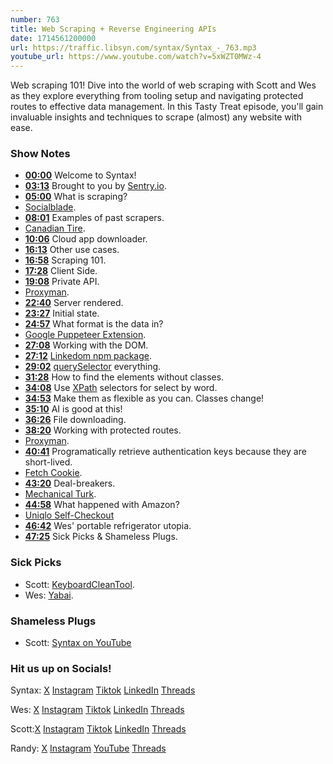 ```yaml
---
number: 763
title: Web Scraping + Reverse Engineering APIs
date: 1714561200000
url: https://traffic.libsyn.com/syntax/Syntax_-_763.mp3
youtube_url: https://www.youtube.com/watch?v=5xWZT0MWz-4
---
```


Web scraping 101! Dive into the world of web scraping with Scott and Wes as they explore everything from tooling setup and navigating protected routes to effective data management. In this Tasty Treat episode, you'll gain invaluable insights and techniques to scrape (almost) any website with ease.

### Show Notes

* **[00:00](#t=00:00)** Welcome to Syntax!
* **[03:13](#t=03:13)** Brought to you by [Sentry.io](https://sentry.io/syntax).
* **[05:00](#t=05:00)** What is scraping?
* [Socialblade](https://socialblade.com/).
* **[08:01](#t=08:01)** Examples of past scrapers.
* [Canadian Tire](https://www.canadiantire.ca/en.html).
* **[10:06](#t=10:06)** Cloud app downloader.
* **[16:13](#t=16:13)** Other use cases.
* **[16:58](#t=16:58)** Scraping 101.
* **[17:28](#t=17:28)** Client Side.
* **[19:08](#t=19:08)** Private API.
* [Proxyman](https://proxyman.io/iphone-device).
* **[22:40](#t=22:40)** Server rendered.
* **[23:27](#t=23:27)** Initial state.
* **[24:57](#t=24:57)** What format is the data in?
* [Google Puppeteer Extension](https://developer.chrome.com/docs/puppeteer).
* **[27:08](#t=27:08)** Working with the DOM.
* **[27:12](#t=27:12)** [Linkedom npm package](https://www.npmjs.com/package/linkedom).
* **[29:02](#t=29:02)** [querySelector](https://developer.mozilla.org/en-US/docs/Web/API/Document/querySelectorAll) everything.
* **[31:28](#t=31:28)** How to find the elements without classes.
* **[34:08](#t=34:08)** Use [XPath](https://www.w3schools.com/xml/xpath_syntax.asp) selectors for select by word.
* **[34:53](#t=34:53)** Make them as flexible as you can. Classes change!
* **[35:10](#t=35:10)** AI is good at this!
* **[36:26](#t=36:26)** File downloading.
* **[38:20](#t=38:20)** Working with protected routes.
* [Proxyman](https://proxyman.io/).
* **[40:41](#t=40:41)** Programatically retrieve authentication keys because they are short-lived.
* [Fetch Cookie](https://www.npmjs.com/package/fetch-cookie).
* **[43:20](#t=43:20)** Deal-breakers.
* [Mechanical Turk](https://en.wikipedia.org/wiki/Mechanical_Turk).
* **[44:58](#t=44:58)** What happened with Amazon?
* [Uniqlo Self-Checkout](https://www.wsj.com/articles/uniqlos-parent-company-bets-big-on-tiny-rfid-chips-600b124f)
* **[46:42](#t=46:42)** Wes' portable refrigerator utopia.
* **[47:25](#t=47:25)** Sick Picks & Shameless Plugs.

### Sick Picks

- Scott: [KeyboardCleanTool](https://folivora.ai/keyboardcleantool).
- Wes: [Yabai](https://github.com/koekeishiya/yabai/wiki).

### Shameless Plugs

- Scott: [Syntax on YouTube](https://www.youtube.com/@syntaxfm)

### Hit us up on Socials!

Syntax: [X](https://twitter.com/syntaxfm) [Instagram](https://www.instagram.com/syntax_fm/) [Tiktok](https://www.tiktok.com/@syntaxfm) [LinkedIn](https://www.linkedin.com/company/96077407/admin/feed/posts/) [Threads](https://www.threads.net/@syntax_fm)

Wes: [X](https://twitter.com/wesbos) [Instagram](https://www.instagram.com/wesbos/) [Tiktok](https://www.tiktok.com/@wesbos) [LinkedIn](https://www.linkedin.com/in/wesbos/) [Threads](https://www.threads.net/@wesbos)

Scott:[X](https://twitter.com/stolinski) [Instagram](https://www.instagram.com/stolinski/) [Tiktok](https://www.tiktok.com/@stolinski) [LinkedIn](https://www.linkedin.com/in/stolinski/) [Threads](https://www.threads.net/@stolinski)

Randy: [X](https://twitter.com/randyrektor) [Instagram](https://www.instagram.com/randyrektor/) [YouTube](https://www.youtube.com/@randyrektor) [Threads](https://www.threads.net/@randyrektor)

